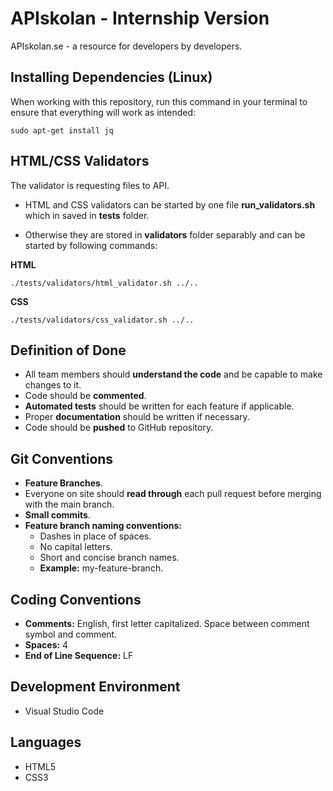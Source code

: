 # APIskolan - Internship Version
APIskolan.se - a resource for developers by developers.

## Installing Dependencies (Linux)

When working with this repository, run this command in your terminal to ensure that everything will work as intended:

```shell
sudo apt-get install jq
```
## HTML/CSS Validators

The validator is requesting files to API.

- HTML and CSS validators can be started by one file **run_validators.sh** which in saved in **tests** folder.

- Otherwise they are stored in **validators** folder separably and can be started by following commands:

**HTML**
```
./tests/validators/html_validator.sh ../..
```
**CSS**
```
./tests/validators/css_validator.sh ../..
```

## Definition of Done

- All team members should **understand the code** and be capable to make changes to it.
- Code should be **commented**.
- **Automated tests** should be written for each feature if applicable.
- Proper **documentation** should be written if necessary.
- Code should be **pushed** to GitHub repository.

## Git Conventions

- **Feature Branches**.
- Everyone on site should **read through** each pull request before merging with the main branch.
- **Small commits**.
- **Feature branch naming conventions:**
    - Dashes in place of spaces.
    - No capital letters.
    - Short and concise branch names.
    - **Example:** my-feature-branch. 

## Coding Conventions

- **Comments:** English, first letter capitalized. Space between comment symbol and comment.
- **Spaces:** 4
- **End of Line Sequence:** LF

## Development Environment

- Visual Studio Code

## Languages

- HTML5
- CSS3
